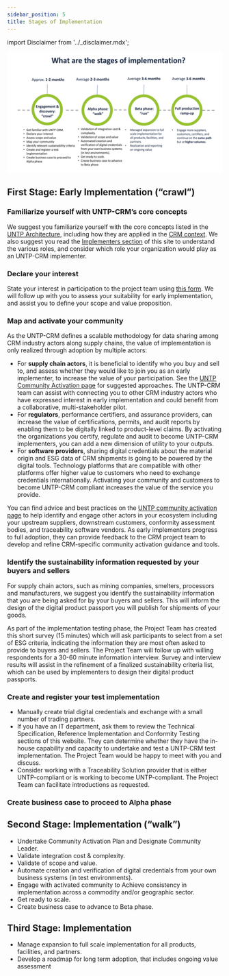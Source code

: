 ```yaml
---
sidebar_position: 5
title: Stages of Implementation
---
```


import Disclaimer from '../\_disclaimer.mdx';

<Disclaimer />

![D4.1Timeline](../files/D4.1Timeline.png)

## First Stage: Early Implementation (“crawl”)

### **Familiarize yourself with UNTP-CRM’s core concepts**

We suggest you familiarize yourself with the core concepts listed in the [UNTP Architecture](https://uncefact.github.io/spec-untp/docs/specification/), including how they are applied in the [CRM context](https://uncefact.github.io/project-crm/docs/specification/Architecture). We also suggest you read the [Implementers section](https://uncefact.github.io/project-crm/docs/register/) of this site to understand the various roles, and consider which role your organization would play as an UNTP-CRM implementer.

### **Declare your interest**

State your interest in participation to the project team using [this form](https://uncefact.github.io/project-crm/docs/specification/Architecture).  We will follow up with you to assess your suitability for early implementation, and assist you to define your scope and value proposition. 

### **Map and activate your community**

As the UNTP-CRM defines a scalable methodology for data sharing among CRM industry actors along supply chains, the value of implementation is only realized through adoption by multiple actors:

* For **supply chain actors**, it is beneficial to identify who you buy and sell to, and assess whether they would like to join you as an early implementer, to increase the value of your participation. See the [UNTP Community Activation page](https://uncefact.github.io/spec-untp/docs/business-case/CommunityActivationProgram) for suggested approaches. The UNTP-CRM team can assist with connecting you to other CRM industry actors who have expressed interest in early implementation and could benefit from a collaborative, multi-stakeholder pilot.
* For **regulators**, performance certifiers, and assurance providers, can increase the value of certifications, permits, and audit reports by enabling them to be digitally linked to product-level claims. By activating the organizations you certify, regulate and audit to become UNTP-CRM implementers, you can add a new dimension of utility to your outputs.
* For **software providers**, sharing digital credentials about the material origin and ESG data of CRM shipments is going to be powered by the digital tools. Technology platforms that are compatible with other platforms offer higher value to customers who need to exchange credentials internationally. Activating your community and customers to become UNTP-CRM compliant increases the value of the service you provide.

You can find advice and best practices on the [UNTP community activation page](https://uncefact.github.io/spec-untp/docs/business-case/CommunityActivationProgram) to help identify and engage other actors in your ecosystem including your upstream suppliers, downstream customers, conformity assessment bodies, and traceability software vendors. As early implementers progress to full adoption, they can provide feedback to the CRM project team to develop and refine CRM-specific community activation guidance and tools.

### **Identify the sustainability information requested by your buyers and sellers** 

For supply chain actors, such as mining companies, smelters, processors and manufacturers, we suggest you identify the sustainability information that you are being asked for by your buyers and sellers. This will inform the design of the digital product passport you will publish for shipments of your goods. 

As part of the implementation testing phase, the Project Team has created this short survey (15 minutes) which will ask participants to select from a set of ESG criteria, indicating the information they are most often asked to provide to buyers and sellers. The Project Team will follow up with willing respondents for a 30-60 minute information interview. Survey and interview results will assist in the refinement of a finalized sustainability criteria list, which can be used by implementers to design their digital product passports.

### **Create and register your test implementation**

* Manually create trial digital credentials and exchange with a small number of trading partners.
* If you have an IT department, ask them to review the Technical Specification, Reference Implementation and Conformity Testing  sections of this website. They can determine whether they have the in-house capability and capacity to undertake and test a UNTP-CRM test implementation. The Project Team would be happy to meet with you and discuss.
* Consider working with a Traceability Solution provider that is either UNTP-compliant or is working to become UNTP-compliant. The Project Team can facilitate introductions as requested. 

### **Create business case to proceed to Alpha phase**

## Second Stage: Implementation (“walk”)

* Undertake Community Activation Plan and Designate Community Leader.
* Validate integration cost & complexity.
* Validate of scope and value.
* Automate creation and verification of digital credentials from your own business systems (in test environments).
* Engage with activated community to Achieve consistency in implementation across a commodity and/or geographic sector.
* Get ready to scale.
* Create business case to advance to Beta phase.

## Third Stage: Implementation

* Manage expansion to full scale implementation for all products, facilities, and partners.
* Develop a roadmap for long term adoption, that includes ongoing value assessment
